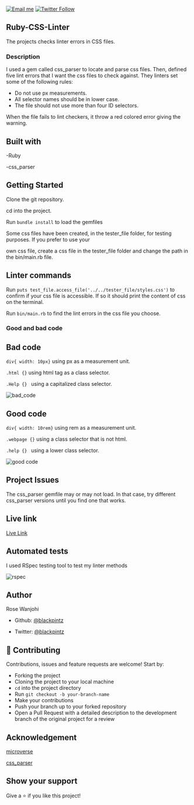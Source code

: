 [![Email me](https://img.shields.io/badge/Hire%20%2F%20Consult-Click%20to%20contact-blue)](mailto:rosewanjohi24@gmail.com)
[![Twitter Follow](https://img.shields.io/twitter/follow/blackpintz?label=Tweet%20me&style=social)](https://twitter.com/blackpintz)

## Ruby-CSS-Linter

The projects checks linter errors in CSS files.

### Description

I used a gem called css_parser to locate and parse css files. Then, defined five lint errors that I want the css files
to check against.
They linters set some of the following rules:

- Do not use px measurements.
- All selector names should be in lower case.
- The file should not use more than four ID selectors.

When the file fails to lint checkers, it throw a red colored error giving the warning.

## Built with

-Ruby

-css_parser

## Getting Started

Clone the git repository.

cd into the project.

Run ```bundle install``` to load the gemfiles

Some css files have been created, in the tester_file folder, for testing purposes. If you prefer to use your

own css file, create a css file in the tester_file folder and change the path in the bin/main.rb file.

## Linter commands

Run ```puts test_file.access_file('../../tester_file/styles.css')``` to confirm if your css file is accessible. 
If so it should print the content of css on the terminal.

Run ```bin/main.rb``` to find the lint errors in the css file you choose.


### Good and bad code

## Bad code

```div{ width: 10px}``` using px as a measurement unit.

```.html {}``` using html tag as a class selector.

```.Help {} ``` using a capitalized class selector.

![bad_code](https://user-images.githubusercontent.com/38922385/82023444-f5200a80-9696-11ea-8b78-fa8ea89d8c38.png)

## Good code

```div{ width: 10rem}``` using rem as a measurement unit.

```.webpage {}``` using a class selector that is not html.

```.help {} ``` using a lower class selector.

![good code](https://user-images.githubusercontent.com/38922385/82023908-a6bf3b80-9697-11ea-923b-c06fedcd915d.png)

## Project Issues 

The css_parser gemfile may or may not load. In that case, try different css_parser versions until
you find one that works.


## Live link

[Live Link](https://repl.it/@blackpintz/RubyCssLinters)


## Automated tests

I used RSpec testing tool to test my linter methods

![rspec](https://user-images.githubusercontent.com/38922385/82025356-e2f39b80-9699-11ea-9c2a-39bd8f22950c.png)


## Author

Rose Wanjohi

- Github: [@blackpintz](https://github.com/blackpintz)

- Twitter: [@blackpintz](https://twitter.com/blackpintz)

 
## 🤝 Contributing

Contributions, issues and feature requests are welcome! Start by:

- Forking the project
- Cloning the project to your local machine
- `cd` into the project directory
- Run `git checkout -b your-branch-name`
- Make your contributions
- Push your branch up to your forked repository
- Open a Pull Request with a detailed description to the development branch of the original project for a review

## Acknowledgement

[microverse](https://www.microverse.org/)

[css_parser](https://github.com/premailer/css_parser/tree/master/)

## Show your support

Give a ⭐️ if you like this project!




